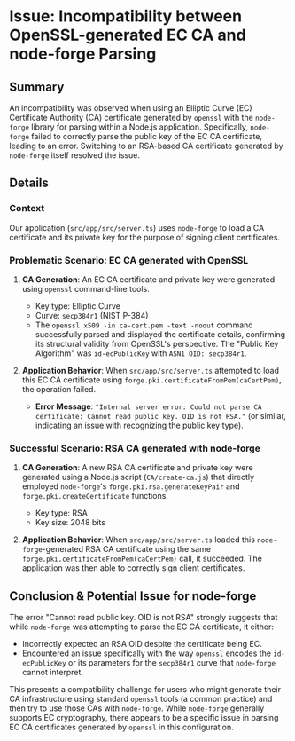 # Issue: Incompatibility between OpenSSL-generated EC CA and node-forge Parsing

## Summary

An incompatibility was observed when using an Elliptic Curve (EC) Certificate Authority (CA) certificate generated by `openssl` with the `node-forge` library for parsing within a Node.js application. Specifically, `node-forge` failed to correctly parse the public key of the EC CA certificate, leading to an error. Switching to an RSA-based CA certificate generated by `node-forge` itself resolved the issue.

## Details

### Context
Our application (`src/app/src/server.ts`) uses `node-forge` to load a CA certificate and its private key for the purpose of signing client certificates.

### Problematic Scenario: EC CA generated with OpenSSL
1.  **CA Generation**: An EC CA certificate and private key were generated using `openssl` command-line tools.
    *   Key type: Elliptic Curve
    *   Curve: `secp384r1` (NIST P-384)
    *   The `openssl x509 -in ca-cert.pem -text -noout` command successfully parsed and displayed the certificate details, confirming its structural validity from OpenSSL's perspective. The "Public Key Algorithm" was `id-ecPublicKey` with `ASN1 OID: secp384r1`.

2.  **Application Behavior**: When `src/app/src/server.ts` attempted to load this EC CA certificate using `forge.pki.certificateFromPem(caCertPem)`, the operation failed.
    *   **Error Message**: `"Internal server error: Could not parse CA certificate: Cannot read public key. OID is not RSA."` (or similar, indicating an issue with recognizing the public key type).

### Successful Scenario: RSA CA generated with node-forge
1.  **CA Generation**: A new RSA CA certificate and private key were generated using a Node.js script (`CA/create-ca.js`) that directly employed `node-forge`'s `forge.pki.rsa.generateKeyPair` and `forge.pki.createCertificate` functions.
    *   Key type: RSA
    *   Key size: 2048 bits

2.  **Application Behavior**: When `src/app/src/server.ts` loaded this `node-forge`-generated RSA CA certificate using the same `forge.pki.certificateFromPem(caCertPem)` call, it succeeded. The application was then able to correctly sign client certificates.

## Conclusion & Potential Issue for node-forge

The error "Cannot read public key. OID is not RSA" strongly suggests that while `node-forge` was attempting to parse the EC CA certificate, it either:
*   Incorrectly expected an RSA OID despite the certificate being EC.
*   Encountered an issue specifically with the way `openssl` encodes the `id-ecPublicKey` or its parameters for the `secp384r1` curve that `node-forge` cannot interpret.

This presents a compatibility challenge for users who might generate their CA infrastructure using standard `openssl` tools (a common practice) and then try to use those CAs with `node-forge`. While `node-forge` generally supports EC cryptography, there appears to be a specific issue in parsing EC CA certificates generated by `openssl` in this configuration.
